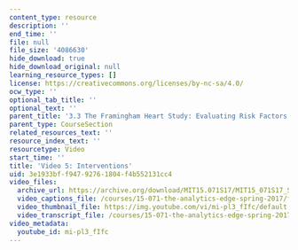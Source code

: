 ```yaml
---
content_type: resource
description: ''
end_time: ''
file: null
file_size: '4086630'
hide_download: true
hide_download_original: null
learning_resource_types: []
license: https://creativecommons.org/licenses/by-nc-sa/4.0/
ocw_type: ''
optional_tab_title: ''
optional_text: ''
parent_title: '3.3 The Framingham Heart Study: Evaluating Risk Factors to Save Lives '
parent_type: CourseSection
related_resources_text: ''
resource_index_text: ''
resourcetype: Video
start_time: ''
title: 'Video 5: Interventions'
uid: 3e1933bf-f947-9276-1804-f4b552131cc4
video_files:
  archive_url: https://archive.org/download/MIT15.071S17/MIT15_071S17_Session_3.3.09_300k.mp4
  video_captions_file: /courses/15-071-the-analytics-edge-spring-2017/f8815481860158a09ecc5c863ddedcc3_mi-pl3_fIfc.vtt
  video_thumbnail_file: https://img.youtube.com/vi/mi-pl3_fIfc/default.jpg
  video_transcript_file: /courses/15-071-the-analytics-edge-spring-2017/ae080b11d2be553bd03c4909e6472087_mi-pl3_fIfc.pdf
video_metadata:
  youtube_id: mi-pl3_fIfc
---
```

